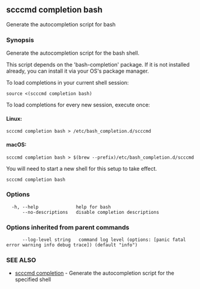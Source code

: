 ## scccmd completion bash

Generate the autocompletion script for bash

### Synopsis

Generate the autocompletion script for the bash shell.

This script depends on the 'bash-completion' package.
If it is not installed already, you can install it via your OS's package manager.

To load completions in your current shell session:

	source <(scccmd completion bash)

To load completions for every new session, execute once:

#### Linux:

	scccmd completion bash > /etc/bash_completion.d/scccmd

#### macOS:

	scccmd completion bash > $(brew --prefix)/etc/bash_completion.d/scccmd

You will need to start a new shell for this setup to take effect.


```
scccmd completion bash
```

### Options

```
  -h, --help              help for bash
      --no-descriptions   disable completion descriptions
```

### Options inherited from parent commands

```
      --log-level string   command log level (options: [panic fatal error warning info debug trace]) (default "info")
```

### SEE ALSO

* [scccmd completion](scccmd_completion.md)	 - Generate the autocompletion script for the specified shell

